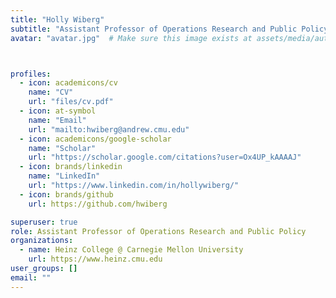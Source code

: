 ```yaml
---
title: "Holly Wiberg"
subtitle: "Assistant Professor of Operations Research and Public Policy"
avatar: "avatar.jpg"  # Make sure this image exists at assets/media/authors/holly/avatar.jpg



profiles:
  - icon: academicons/cv
    name: "CV"
    url: "files/cv.pdf"
  - icon: at-symbol
    name: "Email"
    url: "mailto:hwiberg@andrew.cmu.edu"
  - icon: academicons/google-scholar
    name: "Scholar"
    url: "https://scholar.google.com/citations?user=Ox4UP_kAAAAJ"
  - icon: brands/linkedin
    name: "LinkedIn"
    url: "https://www.linkedin.com/in/hollywiberg/"
  - icon: brands/github
    url: https://github.com/hwiberg

superuser: true
role: Assistant Professor of Operations Research and Public Policy
organizations:
  - name: Heinz College @ Carnegie Mellon University
    url: https://www.heinz.cmu.edu
user_groups: []
email: ""
---
```

